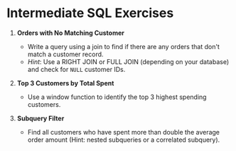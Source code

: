 # Intermediate SQL Exercises

1. **Orders with No Matching Customer**  
   - Write a query using a join to find if there are any orders that don't match a customer record.  
   - *Hint*: Use a RIGHT JOIN or FULL JOIN (depending on your database) and check for `NULL` customer IDs.

2. **Top 3 Customers by Total Spent**  
   - Use a window function to identify the top 3 highest spending customers.

3. **Subquery Filter**  
   - Find all customers who have spent more than double the average order amount (Hint: nested subqueries or a correlated subquery).
